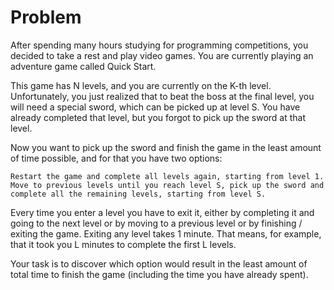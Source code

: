 # Problem

After spending many hours studying for programming competitions, you decided to take a rest and play video games. You are currently playing an adventure game called Quick Start.

This game has N levels, and you are currently on the K-th level. Unfortunately, you just realized that to beat the boss at the final level, you will need a special sword, which can be picked up at level S. You have already completed that level, but you forgot to pick up the sword at that level.

Now you want to pick up the sword and finish the game in the least amount of time possible, and for that you have two options:

    Restart the game and complete all levels again, starting from level 1.
    Move to previous levels until you reach level S, pick up the sword and complete all the remaining levels, starting from level S.

Every time you enter a level you have to exit it, either by completing it and going to the next level or by moving to a previous level or by finishing / exiting the game. Exiting any level takes 1 minute. That means, for example, that it took you L minutes to complete the first L levels.

Your task is to discover which option would result in the least amount of total time to finish the game (including the time you have already spent).
